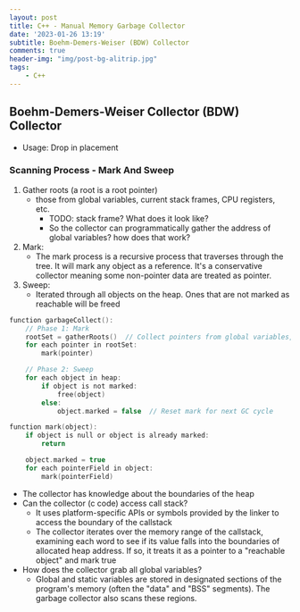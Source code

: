 ```yaml
---
layout: post
title: C++ - Manual Memory Garbage Collector
date: '2023-01-26 13:19'
subtitle: Boehm-Demers-Weiser (BDW) Collector
comments: true
header-img: "img/post-bg-alitrip.jpg"
tags:
    - C++
---
```


## Boehm-Demers-Weiser Collector (BDW) Collector

- Usage: Drop in placement

### Scanning Process - Mark And Sweep

1. Gather roots (a root is a root pointer)
    - those from global variables, current stack frames, CPU registers, etc.
        - TODO: stack frame? What does it look like?
        - So the collector can programmatically gather the address of global variables? how does that work? 
2. Mark: 
    - The mark process is a recursive process that traverses through the tree. It will mark any object as a reference. It's a conservative collector meaning some non-pointer data are treated as pointer. 
3. Sweep:
    - Iterated through all objects on the heap. Ones that are not marked as reachable will be freed 

```c
function garbageCollect():
    // Phase 1: Mark
    rootSet = gatherRoots()  // Collect pointers from global variables, stacks, registers, etc.
    for each pointer in rootSet:
        mark(pointer)

    // Phase 2: Sweep
    for each object in heap:
        if object is not marked:
            free(object)
        else:
            object.marked = false  // Reset mark for next GC cycle

function mark(object):
    if object is null or object is already marked:
        return

    object.marked = true
    for each pointerField in object:
        mark(pointerField)
```
- The collector has knowledge about the boundaries of the heap
- Can the collector (c code) access call stack? 
    - It uses platform-specific APIs or symbols provided by the linker to access the boundary of the callstack
    - The collector iterates over the memory range of the callstack, examining each word to see if its value falls into the boundaries of allocated heap address. If so, it treats it as a pointer to a "reachable object" and mark true
- How does the collector grab all global variables?
    - Global and static variables are stored in designated sections of the program's memory (often the "data" and "BSS" segments). The garbage collector also scans these regions.